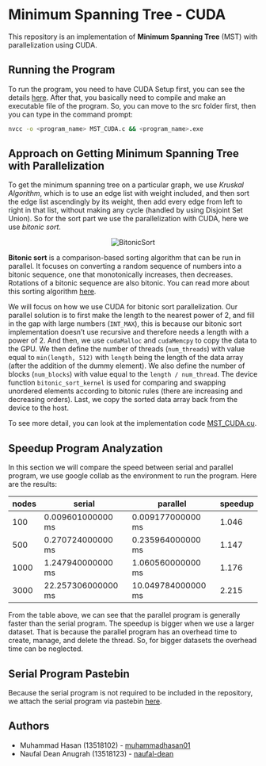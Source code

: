 # Minimum Spanning Tree - CUDA
This repository is an implementation of __Minimum Spanning Tree__ (MST) with parallelization using CUDA.

## Running the Program

To run the program, you need to have CUDA Setup first, you can see the details [here](https://docs.nvidia.com/cuda/cuda-installation-guide-microsoft-windows/index.html). After that, you basically need to compile and make an executable file of the program. So, you can move to the src folder first, then you can type in the command prompt:

```bash
nvcc -o <program_name> MST_CUDA.c && <program_name>.exe
```


## Approach on Getting Minimum Spanning Tree with Parallelization

To get the minimum spanning tree on a particular graph, we use _Kruskal Algorithm_, which is to use an edge list with weight included, and then sort the edge list ascendingly by its weight, then add every edge from left to right in that list, without making any cycle (handled by using Disjoint Set Union). So for the sort part we use the parallelization with CUDA, here we use *bitonic sort*.

<div align="center">

![BitonicSort](https://upload.wikimedia.org/wikipedia/commons/b/bd/BitonicSort1.svg)

</div>

**Bitonic sort** is a comparison-based sorting algorithm that can be run in parallel. It focuses on converting a random sequence of numbers into a bitonic sequence, one that monotonically increases, then decreases. Rotations of a bitonic sequence are also bitonic. You can read more about this sorting algorithm [here](https://en.wikipedia.org/wiki/Bitonic_sorter).

We will focus on how we use CUDA for bitonic sort parallelization. Our parallel solution is to first make the length to the nearest power of $2$, and fill in the gap with large numbers (`INT_MAX`), this is because our bitonic sort implementation doesn’t use recursive and therefore needs a length with a power of $2$. And then, we use `cudaMalloc` and `cudaMemcpy` to copy the data to the GPU. We then define the number of threads (`num_threads`) with value equal to `min(length, 512)` with `length` being the length of the data array (after the addition of the dummy element). We also define the number of blocks (`num_blocks`) with value equal to the `length / num_thread`. The device function `bitonic_sort_kernel` is used for comparing and swapping unordered elements according to bitonic rules (there are increasing and decreasing orders). Last, we copy the sorted data array back from the device to the host.

To see more detail, you can look at the implementation code [MST_CUDA.cu](./src/MST_CUDA.cu).

## Speedup Program Analyzation

In this section we will compare the speed between serial and parallel program, we use google collab as the environment to run the program. Here are the results:

| **nodes** 	| **serial**             	| **parallel**           	| **speedup** 	|
|-------	|--------------------	|--------------------	|---------	|
| $100$   	| $0.009601000000 \text{ ms}$  	| $0.009177000000 \text{ ms}$  	| $1.046$   	|
| $500$   	| $0.270724000000 \text{ ms}$  	| $0.235964000000 \text{ ms}$ 	| $1.147$   	|
| $1000$  	| $1.247940000000 \text{ ms}$  	| $1.060560000000 \text{ ms}$  	| $1.176$   	|
| $3000$  	| $22.257306000000 \text{ ms}$ 	| $10.049784000000 \text{ ms}$ 	| $2.215$   	|

From the table above, we can see that the parallel program is generally faster than the serial program. The speedup is bigger when we use a larger dataset. That is because the parallel program has an overhead time to create, manage, and delete the thread. So, for bigger datasets the overhead time can be neglected.

## Serial Program Pastebin

Because the serial program is not required to be included in the repository, we attach the serial program via
pastebin [here](https://pastebin.com/HmiM47vB).

## Authors

- Muhammad Hasan (13518102) - [muhammadhasan01](https://github.com/muhammadhasan01)
- Naufal Dean Anugrah (13518123) - [naufal-dean](https://github.com/naufal-dean)
